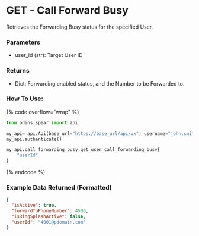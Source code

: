 # GET - Call Forward Busy

Retrieves the Forwarding Busy status for the specified User.

### Parameters&#x20;

* user\_id (str): Target User ID

### Returns

* Dict: Forwarding enabled status, and the Number to be Forwarded to.

### How To Use:

{% code overflow="wrap" %}
```python
from odins_spear import api

my_api= api.Api(base_url="https://base_url/api/vx", username="john.smith", password="ODIN_INSTANCE_1")
my_api.authenticate()

my_api.call_forwarding_busy.get_user_call_forwarding_busy{
    "userId"
}

```
{% endcode %}

### Example Data Returned (Formatted)

```json
{
  "isActive": true,
  "forwardToPhoneNumber": 4500,
  "isRingSplashActive": false,
  "userId": "4001@pdomain.com"
}

```